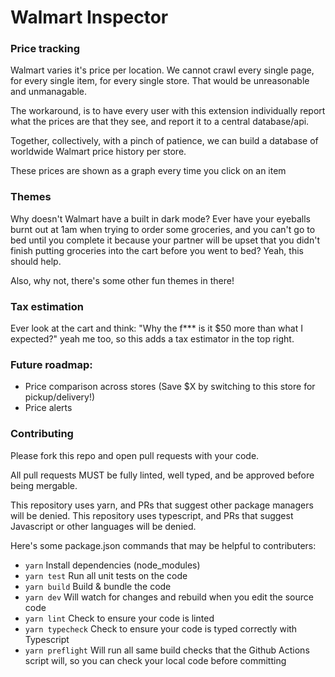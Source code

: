 # Walmart Inspector

### Price tracking
Walmart varies it's price per location. We cannot crawl every single page, for every single item, for every single store. That would be unreasonable and unmanagable.

The workaround, is to have every user with this extension individually report what the prices are that they see, and report it to a central database/api.

Together, collectively, with a pinch of patience, we can build a database of worldwide Walmart price history per store.

These prices are shown as a graph every time you click on an item

### Themes
Why doesn't Walmart have a built in dark mode? Ever have your eyeballs burnt out at 1am when trying to order some groceries, and you can't go to bed until you complete it because your partner will be upset that you didn't finish putting groceries into the cart before you went to bed? Yeah, this should help.

Also, why not, there's some other fun themes in there!

### Tax estimation
Ever look at the cart and think: "Why the f*** is it $50 more than what I expected?" yeah me too, so this adds a tax estimator in the top right.

### Future roadmap:
- Price comparison across stores (Save $X by switching to this store for pickup/delivery!)
- Price alerts

### Contributing
Please fork this repo and open pull requests with your code.

All pull requests MUST be fully linted, well typed, and be approved before being mergable.

This repository uses yarn, and PRs that suggest other package managers will be denied.
This repository uses typescript, and PRs that suggest Javascript or other languages will be denied.

Here's some package.json commands that may be helpful to contributers:
- `yarn` Install dependencies (node_modules)
- `yarn test` Run all unit tests on the code
- `yarn build` Build & bundle the code
- `yarn dev` Will watch for changes and rebuild when you edit the source code
- `yarn lint` Check to ensure your code is linted
- `yarn typecheck` Check to ensure your code is typed correctly with Typescript
- `yarn preflight` Will run all same build checks that the Github Actions script will, so you can check your local code before committing
